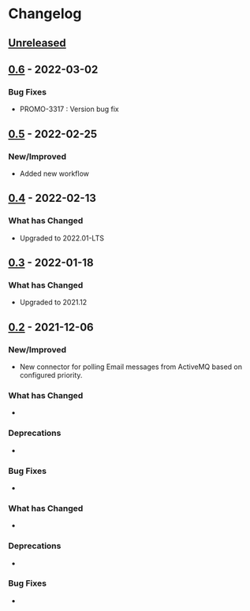 # Changelog

## [Unreleased]

## [0.6] - 2022-03-02

### Bug Fixes

-   PROMO-3317 : Version bug fix

## [0.5] - 2022-02-25

### New/Improved

-   Added new workflow

## [0.4] - 2022-02-13

### What has Changed

-   Upgraded to 2022.01-LTS

## [0.3] - 2022-01-18

### What has Changed

-   Upgraded to 2021.12

## [0.2] - 2021-12-06

### New/Improved

-   New connector for polling Email messages from ActiveMQ based on configured priority.

### What has Changed

-

### Deprecations

-

### Bug Fixes

-

### What has Changed

-

### Deprecations

-

### Bug Fixes

-

[Unreleased]: https://github.com/baas-devops-reference/ses-email-connector/compare/0.6...HEAD

[0.6]: https://github.com/baas-devops-reference/ses-email-connector/compare/0.5...0.6

[0.5]: https://github.com/baas-devops-reference/ses-email-connector/compare/0.4...0.5

[0.4]: https://github.com/baas-devops-reference/ses-email-connector/compare/0.3...0.4

[0.3]: https://github.com/baas-devops-reference/ses-email-connector/compare/0.2...0.3

[0.2]: https://github.com/baas-devops-reference/ses-email-connector/compare/7bd536cc91779eb6d1dd0c487295fb6085105e82...0.2
